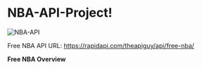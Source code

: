 # NBA-API-Project!
![NBA-API](https://user-images.githubusercontent.com/71599944/160829272-27a45eb6-9e05-410c-a89a-1d8e8f988ebb.png)

Free NBA API URL: https://rapidapi.com/theapiguy/api/free-nba/

**Free NBA Overview**
